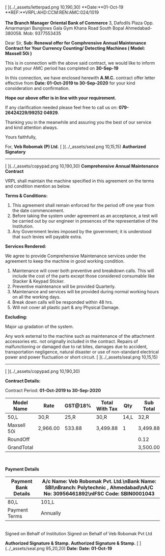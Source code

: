 [ ](../\_assets/letterpad.png 10,190,30)
**Date:**01-Oct-19
<br/>
**REF:**VRPL:AHD:CCM:REN:AMC:024/1019
<br/>  
**The Branch Manager**
**Oriental Bank of Commerce**
3, Dafodils Plaza
Opp. Amarmanjari Bunglows
Gala Gym Khana Road
South Bopal
Ahmedabad-380058.
Mob: 9377553435

Dear Sir,
**Sub: Renewal offer for Comphrensive Annual Maintenance Contract for Your Currency Counting/ Detecting Machines ( Model: Maxsell 50i )**

This is in connection with the above said contract, we would like to inform you that your AMC period has completed on **30-Sep-19**

In this connection, we have enclosed herewith **A.M.C.** contract offer letter effective from **Date: 01-Oct-2019 to 30-Sep-2020** for your kind consideration and confirmation.

**Hope our above offer is in line with your requirement.**

If any clarification needed please feel free to call us on: **079-26424229/99252 04929**.

Thanking you in the meanwhile and assuring you the best of our service and kind attention always.

Yours faithfully,

For, **Veb Robomak (P) Ltd.**
[ ](../\_assets/seal.png 10,15,15)
**Authorized Signatory**

---

[ ](../\_assets/copypad.png 10,190,30)
**Comprehensive Annual Maintenance Contract**

VRPL shall maintain the machine specified in this agreement on the terms and condition mention as below.

**Terms & Conditions:**

1. This agreement shall remain enforced for the period off one year from the date commencement.
2. Before taking the system under agreement as an acceptance, a test will be carried out by our engineer in presences of the representative of the Institution.
3. Any Government levies imposed by the government; it is understood that such levies will payable extra.

**Services Rendered:**

We agree to provide Comprehensive Maintenance services under the agreement to keep the machine in good working condition.

1. Maintenance will cover both preventive and breakdown calls. This will include the cost of the parts except those considered consumable like Stacker & Keypad Sticker.
2. Preventive maintenance will be provided Quarterly.
3. Maintenance and services will be provided during normal working hours on all the working days.
4. Break down calls will be responded within 48 hrs.
5. Will not cover all plastic part & any Physical Damage.

**Excluding:**

Major up gradation of the system.

Any work external to the machine such as maintenance of the attachment accessories etc. not originally included in the contract. Repairs of malfunctioning or damaged due to rat bites, damages due to accident, transportation negligence, natural disaster or use of non-standard electrical power and power fluctuation or short circuit.
[ ](../\_assets/seal.png 10,15,15)

---

[ ](../\_assets/copypad.png 10,190,30)

**Contract Details:**

Contract Period: **01-Oct-2019 to 30-Sep-2020**

| Model Name | Rate | GST@18% | Total With Tax | Qty  | Sub Total |
| ---------- | ---- | ------- | -------------- | ---- | --------- |
| 50,L       | 30,R | 25,R    | 30,R           | 14,L | 32,R      |
Maxsell 50i|2,966.00|533.88|3,499.88|1|3,499.88|
RoundOff|||||0.12|
GrandTotal|||||3,500.00|

<br/>

**Payment Details**


Payment Bank Details|A/c Name: Veb Robomak Pvt. Ltd.\nBank Name: SBI\nBranch: Polytechnic , Ahmedabad\nA/C No: 30956461892\nIFSC Code: SBIN0001043|
-----------------------|----------------
80,L|101,L|
Payment Terms|Annually|

<br/>
Signed on Behalf of Institution                Signed on Behalf of Veb Robomak Pvt Ltd

<br/>

**Authorized Signature & Stamp.** **Authorized Signature & Stamp.**
[ ](../\_assets/seal.png 95,20,20)
**Date:** **Date: 01-Oct-19**

